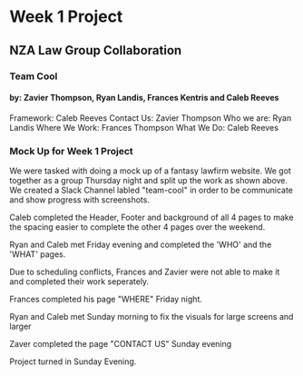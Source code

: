 # Week 1 Project
## NZA Law Group Collaboration 
### Team Cool
#### by: Zavier Thompson, Ryan Landis, Frances Kentris and Caleb Reeves


Framework: Caleb Reeves
Contact Us: Zavier Thompson
Who we are: Ryan Landis
Where We Work: Frances Thompson
What We Do: Caleb Reeves

###  Mock Up for Week 1 Project

We were tasked with doing a mock up of a fantasy lawfirm website. We got together
as a group Thursday night and split up the work as shown above. We created a
Slack Channel labled "team-cool" in order to be communicate and show progress with
screenshots.

Caleb completed the Header, Footer and background of all 4 pages to make the
spacing easier to complete the other 4 pages over the weekend.

Ryan and Caleb met Friday evening and completed the 'WHO' and the 'WHAT' pages.

Due to scheduling conflicts, Frances and Zavier were not able to make it and
completed their work seperately. 

Frances completed his page "WHERE" Friday night. 

Ryan and Caleb met Sunday morning to fix the visuals for large screens and
larger

Zaver completed the page "CONTACT US" Sunday evening 

Project turned in Sunday Evening. 